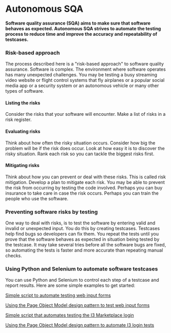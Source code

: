 # Autonomous SQA

**Software quality assurance (SQA) aims to make sure that software behaves as expected.  Autonomous SQA strives to automate the testing process to reduce time and improve the accuracy and repeatability of testcases.**  

### Risk-based approach
The process described here is a "risk-based approach" to software quality assurance.  Software is complex.  The environment where software operates has many unexpected challenges.  You may be testing a busy streaming video website or flight control systems that fly airplanes or a popular social media app or a security system or an autonomous vehicle or many other types of software.  

#### Listing the risks 
Consider the risks that your software will encounter.  Make a list of risks in a risk register.  

#### Evaluating risks
Think about how often the risky situation occurs.  Consider how big the problem will be if the risk does occur.  Look at how easy it is to discover the risky situation.  Rank each risk so you can tackle the biggest risks first.  

#### Mitigating risks
Think about how you can prevent or deal with these risks.  This is called risk mitigation.  Develop a plan to mitigate each risk.  You may be able to prevent the risk from occurring by testing the code involved.  Perhaps you can buy insurance to take care in case the risk occurs.  Perhaps you can train the people who use the software.  

### Preventing software risks by testing
One way to deal with risks, is to test the software by entering valid and invalid or unexpected input.  You do this by creating testcases.  Testcases help find bugs so developers can fix them.    You repeat the tests until you prove that the software behaves as expected in situation being tested by the testcase.  It may take several tries before all the software bugs are fixed, so automating the tests is faster and more accurate than repeating manual checks.

### Using Python and Selenium to automate software testcases
You can use Python and Selenium to control each step of a testcase and report results.  Here are some simple examples to get started:

[Simple script to automate testing web input forms](01-generic_web_input_form.md)

[Using the Page Object Model design pattern to test web input forms](02-generic-pom-tests.md)

[Simple script that automates testing the I3 Marketplace login](03_simple_web_input_form.md)

[Using the Page Object Model design pattern to automate I3 login tests](04-pom-tests.md)


